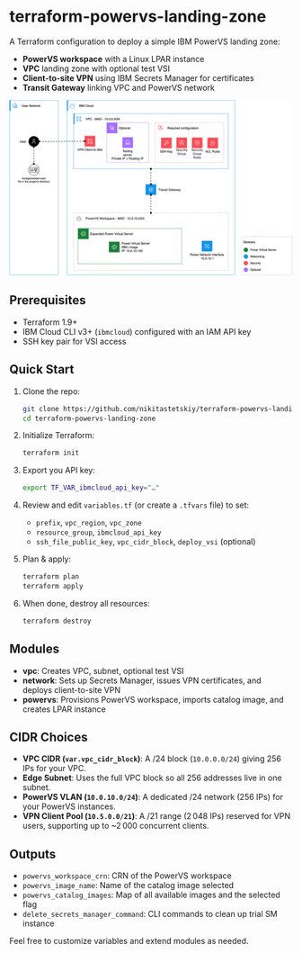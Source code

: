 # terraform-powervs-landing-zone

A Terraform configuration to deploy a simple IBM PowerVS landing zone:

* **PowerVS workspace** with a Linux LPAR instance
* **VPC** landing zone with optional test VSI
* **Client-to-site VPN** using IBM Secrets Manager for certificates
* **Transit Gateway** linking VPC and PowerVS network

![](./PowerVS-landing-zone.png)

## Prerequisites

* Terraform 1.9+
* IBM Cloud CLI v3+ (`ibmcloud`) configured with an IAM API key
* SSH key pair for VSI access

## Quick Start

1. Clone the repo:

   ```bash
   git clone https://github.com/nikitastetskiy/terraform-powervs-landing-zone.git
   cd terraform-powervs-landing-zone
   ```
2. Initialize Terraform:

   ```bash
   terraform init
   ```

3. Export you API key:

    ```bash
    export TF_VAR_ibmcloud_api_key="…"
    ```

4. Review and edit `variables.tf` (or create a `.tfvars` file) to set:

   * `prefix`, `vpc_region`, `vpc_zone`
   * `resource_group`, `ibmcloud_api_key`
   * `ssh_file_public_key`, `vpc_cidr_block`, `deploy_vsi` (optional)
5. Plan & apply:

   ```bash
   terraform plan
   terraform apply
   ```
6. When done, destroy all resources:

   ```bash
   terraform destroy
   ```

## Modules

* **vpc**: Creates VPC, subnet, optional test VSI
* **network**: Sets up Secrets Manager, issues VPN certificates, and deploys client-to-site VPN
* **powervs**: Provisions PowerVS workspace, imports catalog image, and creates LPAR instance

## CIDR Choices

* **VPC CIDR (`var.vpc_cidr_block`)**: A /24 block (`10.0.0.0/24`) giving 256 IPs for your VPC.
* **Edge Subnet**: Uses the full VPC block so all 256 addresses live in one subnet.
* **PowerVS VLAN (`10.0.10.0/24`)**: A dedicated /24 network (256 IPs) for your PowerVS instances.
* **VPN Client Pool (`10.5.0.0/21`)**: A /21 range (2 048 IPs) reserved for VPN users, supporting up to \~2 000 concurrent clients.

## Outputs

* `powervs_workspace_crn`: CRN of the PowerVS workspace
* `powervs_image_name`: Name of the catalog image selected
* `powervs_catalog_images`: Map of all available images and the selected flag
* `delete_secrets_manager_command`: CLI commands to clean up trial SM instance

Feel free to customize variables and extend modules as needed.
